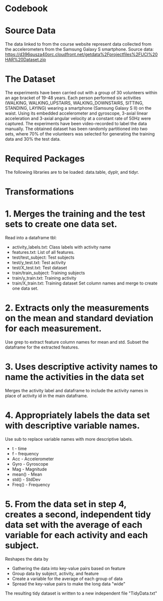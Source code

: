 # Codebook

# Source Data
The data linked to from the course website represent data collected from the accelerometers from the Samsung Galaxy S smartphone.
Source data: https://d396qusza40orc.cloudfront.net/getdata%2Fprojectfiles%2FUCI%20HAR%20Dataset.zip

# The Dataset
The experiments have been carried out with a group of 30 volunteers within an age bracket of 19-48 years. Each person performed six activities (WALKING, WALKING_UPSTAIRS, WALKING_DOWNSTAIRS, SITTING, STANDING, LAYING) wearing a smartphone (Samsung Galaxy S II) on the waist. Using its embedded accelerometer and gyroscope, 3-axial linear acceleration and 3-axial angular velocity at a constant rate of 50Hz were captured. The experiments have been video-recorded to label the data manually. The obtained dataset has been randomly partitioned into two sets, where 70% of the volunteers was selected for generating the training data and 30% the test data.

# Required Packages
The following libraries are to be loaded: data.table, dyplr, and tidyr.

# Transformations
# 1. Merges the training and the test sets to create one data set.
Read into a dataframe tbl:
* activity_labels.txt: Class labels with activity name
* features.txt: List of all features.
* test/test_subject: Test subjects
* test/y_test.txt: Test activity
* test/X_test.txt: Test dataset
* train/train_subject: Training subjects
* train/y_train.txt: Training activity
* train/X_train.txt: Training dataset
Set column names and merge to create one data set.

# 2. Extracts only the measurements on the mean and standard deviation for each measurement.
Use grep to extract feature column names for mean and std. Subset the dataframe for the extracted features.

# 3. Uses descriptive activity names to name the activities in the data set
Merges the activity label and dataframe to include the activity names in place of activity id in the main dataframe.

# 4. Appropriately labels the data set with descriptive variable names.
Use sub to replace variable names with more descriptive labels.

* t - time
* f - frequency
* Acc - Accelerometer
* Gyro - Gyroscope
* Mag - Magnitude
* mean() - Mean
* std() - StdDev
* Freq() - Frequency

# 5. From the data set in step 4, creates a second, independent tidy data set with the average of each variable for each activity and each subject.
Reshapes the data by
* Gathering the data into key-value pairs based on feature
* Group data by subject, activity, and feature
* Create a variable for the average of each group of data
* Spread the key-value pairs to make the long data "wide"

The resulting tidy dataset is written to a new independent file "TidyData.txt"


